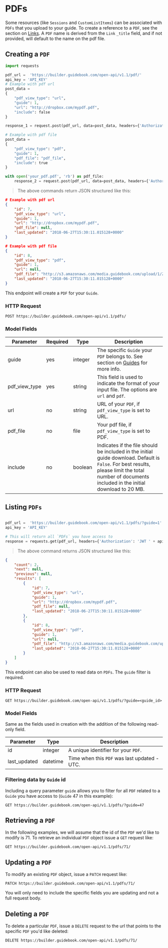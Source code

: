 # PDFs

Some resources (like `Sessions` and `CustomListItems`) can be associated with `PDFs` that you upload to your guide. To create a reference to a `PDF`, see the section on [Links](#links). A `PDF` name is derived from the `Link` `_title` field, and if not provided, will default to the name on the pdf file. 

## Creating a `PDF`


```python
import requests

pdf_url =  'https://builder.guidebook.com/open-api/v1.1/pdf/'
api_key = 'API_KEY'
# Example with pdf url
post_data =
{
    "pdf_view_type": "url",
    "guide": 1,
    "url": "http://dropbox.com/mypdf.pdf",
    "include": false
}

response_1 = request.post(pdf_url, data=post_data, headers={'Authorization': 'JWT ' + api_key}).json()

# Example with pdf file
post_data =
{
    "pdf_view_type": "pdf",
    "guide": 1,
    "pdf_file": "pdf_file",
    "include": true
}

with open('your_pdf.pdf', 'rb') as pdf_file:
	response_2 = request.post(pdf_url, data=post_data, headers={'Authorization': 'JWT ' + api_key}).json()

```

> The above commands return JSON structured like this:

```json
# Example with pdf url
{
    "id": 7,
    "pdf_view_type": "url",
    "guide": 1,
    "url": "http://dropbox.com/mypdf.pdf",
    "pdf_file": null,
    "last_updated": "2018-06-27T15:30:11.015128+0000"
}

# Example with pdf file
{
    "id": 8,
    "pdf_view_type": "pdf",
    "guide": 1,
    "url": null,
    "pdf_file": "http://s3.amazonaws.com/media.guidebook.com/upload/1/ZzpZyJOHxr8hkTAz9yC7h7zz5BWQ2URwjbtW.pdf",
    "last_updated": "2018-06-27T15:30:11.015128+0000"
}

```


This endpoint will create a `PDF` for your `Guide`.

### HTTP Request

`POST https://builder.guidebook.com/open-api/v1.1/pdfs/`

### Model Fields

Parameter            | Required  | Type    | Description
---------            | --------  | ------- | -----------
guide                | yes | integer  | The specific `Guide` your `PDF` belongs to.  See section on [Guides](#guides) for more info.
pdf_view_type		 | yes | string  | This field is used to indicate the format of your input file. The options are `url` and `pdf`.
url 				 | no | string  | URL of your `PDF`, if `pdf_view_type` is set to URL.
pdf_file 			 | no | file  | Your pdf file, if `pdf_view_type` is set to PDF.
include 			 | no | boolean  | Indicates if the file should be included in the initial guide download. Default is `False`. For best results, please limit the total number of documents included in the initial download to 20 MB.

## Listing `PDFs`


```python

pdf_url =  'https://builder.guidebook.com/open-api/v1.1/pdfs/?guide=1'
api_key = 'API_KEY'

# This will return all `PDFs` you have access to
response = requests.get(pdf_url, headers={'Authorization': 'JWT ' + api_key})
```

> The above command returns JSON structured like this:

```json
{
    "count": 2,
    "next": null,
    "previous": null,
    "results": [
        {
            "id": 7,
            "pdf_view_type": "url",
            "guide": 1,
            "url": "http://dropbox.com/mypdf.pdf",
            "pdf_file": null,
            "last_updated": "2018-06-27T15:30:11.015128+0000"
        },
        {
            "id": 8,
            "pdf_view_type": "pdf",
            "guide": 1,
            "url": null,
            "pdf_file": "http://s3.amazonaws.com/media.guidebook.com/upload/1/0Ezkq41pl591ayQEQTETToV2ml5mhTQn3V5l.pdf",
            "last_updated": "2018-06-27T15:30:11.015128+0000"
        }
    ]
}

```


This endpoint can also be used to read data on `PDFs`.
The `guide` filter is required.

### HTTP Request

`GET https://builder.guidebook.com/open-api/v1.1/pdfs/?guide=<guide_id>`

### Model Fields

Same as the fields used in creation with the addition of the following read-only field.

Parameter       | Type    | Description
---------       | ------- | -----------
id              | integer  | A unique identifier for your `PDF`.
last_updated    | datetime	| Time when this `PDF` was last updated - UTC.


### Filtering data by `Guide` id

Including a query parameter `guide` allows you to filter for all `PDF` related to a `Guide` you have access to (`Guide` 47 in this example):

`GET https://builder.guidebook.com/open-api/v1.1/pdfs/?guide=47`


## Retrieving a `PDF`
In the following examples, we will assume that the id of the `PDF` we'd like to modify is 71.
To retrieve an individual `PDF` object issue a `GET` request like:

`GET https://builder.guidebook.com/open-api/v1.1/pdfs/71/`

## Updating a `PDF`

To modify an existing `PDF` object, issue a `PATCH` request like:

`PATCH https://builder.guidebook.com/open-api/v1.1/pdfs/71/`

You will only need to include the specific fields you are updating and not a full request body.

## Deleting a `PDF`

To delete a particular `PDF`, issue a `DELETE` request to the url that points to the specific `PDF` you'd like deleted:

`DELETE https://builder.guidebook.com/open-api/v1.1/pdfs/71/`
